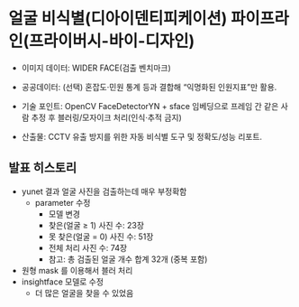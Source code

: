 # 얼굴 비식별(디아이덴티피케이션) 파이프라인(프라이버시-바이-디자인)

- 이미지 데이터: WIDER FACE(검출 벤치마크)
- 공공데이터: (선택) 혼잡도·민원 통계 등과 결합해 “익명화된 인원지표”만 활용.
- 기술 포인트: OpenCV FaceDetectorYN + sface 임베딩으로 프레임 간 같은 사람 추정 후 블러링/모자이크 처리(인식·추적 금지)

- 산출물: CCTV 유출 방지를 위한 자동 비식별 도구 및 정확도/성능 리포트.

## 발표 히스토리

- yunet 결과 얼굴 사진을 검출하는데 매우 부정확함
  - parameter 수정
    - 모델 변경
    - 찾은(얼굴 ≥ 1) 사진 수: 23장
    - 못 찾은(얼굴 = 0) 사진 수: 51장
    - 전체 처리 사진 수: 74장
    - 참고: 총 검출된 얼굴 개수 합계 32개 (중복 포함)
- 원형 mask 를 이용해서 블러 처리
- insightface 모델로 수정
  - 더 많은 얼굴을 찾을 수 있었음
